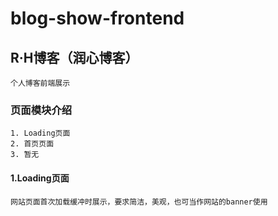# blog-show-frontend

## R·H博客（润心博客）
```
个人博客前端展示
```

### 页面模块介绍
```
1. Loading页面
2. 首页页面
3. 暂无
```

#### 1.Loading页面
```
网站页面首次加载缓冲时展示，要求简洁，美观，也可当作网站的banner使用
```

